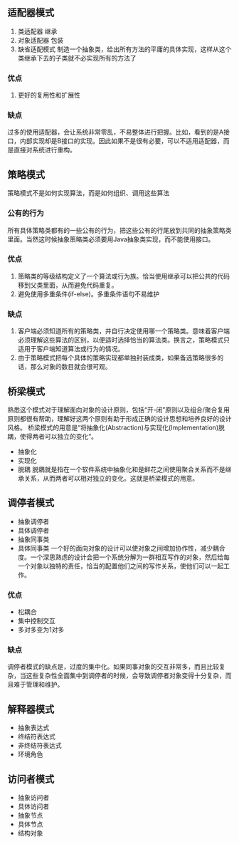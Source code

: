 适配器模式
---
1. 类适配器 继承
2. 对象适配器 包装
3. 缺省适配模式 制造一个抽象类，给出所有方法的平庸的具体实现，这样从这个类继承下去的子类就不必实现所有的方法了	

### 优点
1. 更好的复用性和扩展性
### 缺点
过多的使用适配器，会让系统非常零乱，不易整体进行把握。比如，看到的是A接口，内部实现却是B接口的实现。因此如果不是很有必要，可以不适用适配器，而是直接对系统进行重构。

策略模式
---
策略模式不是如何实现算法，而是如何组织、调用这些算法

### 公有的行为
所有具体策略类都有的一些公有的行为，把这些公有的行尾放到共同的抽象策略类里面。当然这时候抽象策略类必须要用Java抽象类实现，而不能使用接口。

### 优点
1. 策略类的等级结构定义了一个算法或行为族。恰当使用继承可以把公共的代码移到父类里面，从而避免代码重复。
2. 避免使用多重条件(if-else)。多重条件语句不易维护
### 缺点
1. 客户端必须知道所有的策略类，并自行决定使用哪一个策略类。意味着客户端必须理解这些算法的区别，以便适时选择恰当的算法类。换言之，策略模式只适用于客户端知道算法或行为的情况。
2. 由于策略模式把每个具体的策略实现都单独封装成类，如果备选策略很多的话，那么对象的数目就会很可观。

桥梁模式
---
熟悉这个模式对于理解面向对象的设计原则，包括“开-闭”原则以及组合/聚合复用原则都很有帮助，理解好这两个原则有助于形成正确的设计思想和培养良好的设计风格。
桥梁模式的用意是“将抽象化(Abstraction)与实现化(Implementation)脱耦，使得两者可以独立的变化”。

- 抽象化
- 实现化
- 脱耦 
脱耦就是指在一个软件系统中抽象化和是鲜花之间使用聚合关系而不是继承关系，从而两者可以相对独立的变化。这就是桥梁模式的用意。

调停者模式
---
- 抽象调停者
- 具体调停者
- 抽象同事类
- 具体同事类
一个好的面向对象的设计可以使对象之间增加协作性，减少耦合度。一个深思熟虑的设计会把一个系统分解为一群相互写作的对象，然后给每一个对象以独特的责任，恰当的配置他们之间的写作关系，使他们可以一起工作。

### 优点
- 松耦合
- 集中控制交互
- 多对多变为1对多
### 缺点
调停者模式的缺点是，过度的集中化。如果同事对象的交互非常多，而且比较复杂，当这些复杂性全面集中到调停者的时候，会导致调停者对象变得十分复杂，而且难于管理和维护。

解释器模式
---
- 抽象表达式
- 终结符表达式
- 非终结符表达式
- 环境角色


访问者模式
---
- 抽象访问者
- 具体访问者
- 抽象节点
- 具体节点
- 结构对象
